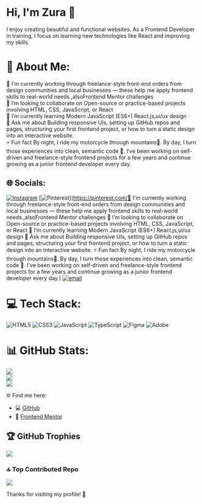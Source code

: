 # Hi, I'm Zura 👋

I enjoy creating beautiful and functional websites. As a Frontend Developer in training, I focus on learning new technologies like React and improving my skills.

# 💫 About Me:
🔭 I'm currently working through freelance-style front-end orders from design communities and local businesses — these help me apply frontend skills to real-world needs.,alsoFrontend Mentor challenges<br>👯 I’m looking to collaborate on Open-source or practice-based projects involving HTML, CSS, JavaScript, or React<br>🌱 I’m currently learning Modern JavaScript (ES6+) React.js,ui/ux design<br>💬 Ask me about Building responsive UIs, setting up GitHub repos and pages, structuring your first frontend project, or how to turn a static design into an interactive website.<br>⚡ Fun fact By night, I ride my motorcycle through mountains🌄. By day, I turn those experiences into clean, semantic code 🧠. I’ve been working on self-driven and freelance-style frontend projects for a few years and continue growing as a junior frontend developer every day.


## 🌐 Socials:
[![Instagram](https://img.shields.io/badge/Instagram-%23E4405F.svg?logo=Instagram&logoColor=white)](https://instagram.com/https://www.instagram.com/z.vepkhvadze/) [![Pinterest](https://img.shields.io/badge/Pinterest-%23E60023.svg?logo=Pinterest&logoColor=white)](https://pinterest.com/🔭 I'm currently working through freelance-style front-end orders from design communities and local businesses — these help me apply frontend skills to real-world needs.,alsoFrontend Mentor challenges 👯 I’m looking to collaborate on Open-source or practice-based projects involving HTML, CSS, JavaScript, or React 🌱 I’m currently learning Modern JavaScript (ES6+) React.js,ui/ux design 💬 Ask me about Building responsive UIs, setting up GitHub repos and pages, structuring your first frontend project, or how to turn a static design into an interactive website. ⚡ Fun fact By night, I ride my motorcycle through mountains🌄. By day, I turn those experiences into clean, semantic code 🧠. I’ve been working on self-driven and freelance-style frontend projects for a few years and continue growing as a junior frontend developer every day.) [![email](https://img.shields.io/badge/Email-D14836?logo=gmail&logoColor=white)](mailto:zura.vefkhvadze97@gmail.com) 

# 💻 Tech Stack:
![HTML5](https://img.shields.io/badge/html5-%23E34F26.svg?style=for-the-badge&logo=html5&logoColor=white) ![CSS3](https://img.shields.io/badge/css3-%231572B6.svg?style=for-the-badge&logo=css3&logoColor=white) ![JavaScript](https://img.shields.io/badge/javascript-%23323330.svg?style=for-the-badge&logo=javascript&logoColor=%23F7DF1E) ![TypeScript](https://img.shields.io/badge/typescript-%23007ACC.svg?style=for-the-badge&logo=typescript&logoColor=white) ![Figma](https://img.shields.io/badge/figma-%23F24E1E.svg?style=for-the-badge&logo=figma&logoColor=white) ![Adobe](https://img.shields.io/badge/adobe-%23FF0000.svg?style=for-the-badge&logo=adobe&logoColor=white)
# 📊 GitHub Stats:
![](https://github-readme-stats.vercel.app/api?username=notorious-code&theme=dark&hide_border=false&include_all_commits=false&count_private=true)<br/>
![](https://nirzak-streak-stats.vercel.app/?user=notorious-code&theme=dark&hide_border=false)<br/>
![](https://github-readme-stats.vercel.app/api/top-langs/?username=notorious-code&theme=dark&hide_border=false&include_all_commits=false&count_private=true&layout=compact)

🌐 Find me here:

- 💻 [GitHub](https://github.com/notorious-code)
- 🎯 [Frontend Mentor](https://www.frontendmentor.io/profile/notorious-code)

## 🏆 GitHub Trophies
![](https://github-profile-trophy.vercel.app/?username=notorious-code&theme=radical&no-frame=false&no-bg=true&margin-w=4)

### 🔝 Top Contributed Repo
![](https://github-contributor-stats.vercel.app/api?username=notorious-code&limit=5&theme=dark&combine_all_yearly_contributions=true)

Thanks for visiting my profile! 🙌

